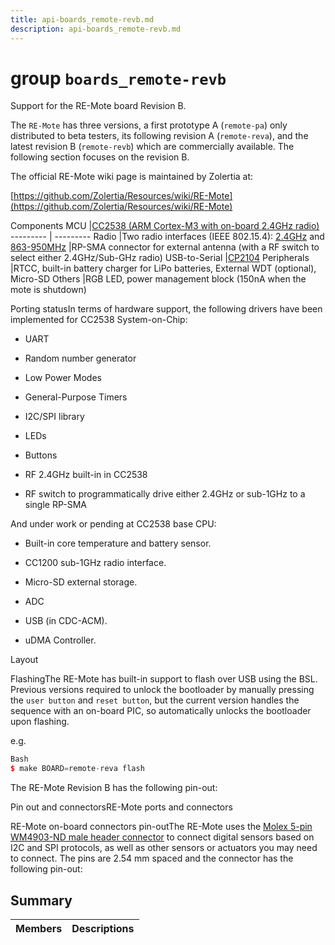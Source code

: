 ```yaml
---
title: api-boards_remote-revb.md
description: api-boards_remote-revb.md
---
```

# group `boards_remote-revb` 

Support for the RE-Mote board Revision B.

The `RE-Mote` has three versions, a first prototype A (`remote-pa`) only distributed to beta testers, its following revision A (`remote-reva`), and the latest revision B (`remote-revb`) which are commercially available. The following section focuses on the revision B.

The official RE-Mote wiki page is maintained by Zolertia at:

[https://github.com/Zolertia/Resources/wiki/RE-Mote](https://github.com/Zolertia/Resources/wiki/RE-Mote)

Components
MCU   |[CC2538 (ARM Cortex-M3 with on-board 2.4GHz radio)](http://www.ti.com/product/CC2538)
--------- | ---------
Radio   |Two radio interfaces (IEEE 802.15.4): [2.4GHz](http://www.ti.com/product/CC2538) and [863-950MHz](http://www.ti.com/product/CC1200)
|RP-SMA connector for external antenna (with a RF switch to select either 2.4GHz/Sub-GHz radio)
USB-to-Serial   |[CP2104](https://www.silabs.com/documents/public/data-sheets/cp2104.pdf)
Peripherals   |RTCC, built-in battery charger for LiPo batteries, External WDT (optional), Micro-SD
Others   |RGB LED, power management block (150nA when the mote is shutdown)

Porting statusIn terms of hardware support, the following drivers have been implemented for CC2538 System-on-Chip:

* UART

* Random number generator

* Low Power Modes

* General-Purpose Timers

* I2C/SPI library

* LEDs

* Buttons

* RF 2.4GHz built-in in CC2538

* RF switch to programmatically drive either 2.4GHz or sub-1GHz to a single RP-SMA

And under work or pending at CC2538 base CPU:

* Built-in core temperature and battery sensor.

* CC1200 sub-1GHz radio interface.

* Micro-SD external storage.

* ADC

* USB (in CDC-ACM).

* uDMA Controller.

Layout

FlashingThe RE-Mote has built-in support to flash over USB using the BSL. Previous versions required to unlock the bootloader by manually pressing the `user button` and `reset button`, but the current version handles the sequence with an on-board PIC, so automatically unlocks the bootloader upon flashing.

e.g. 
```cpp
Bash
$ make BOARD=remote-reva flash
```

The RE-Mote Revision B has the following pin-out:

Pin out and connectorsRE-Mote ports and connectors

RE-Mote on-board connectors pin-outThe RE-Mote uses the [Molex 5-pin WM4903-ND male header connector](http://datasheets.globalspec.com/ds/5843/DigiKey/6D12815C-098E-40A3-86A0-22A3C50B75BA) to connect digital sensors based on I2C and SPI protocols, as well as other sensors or actuators you may need to connect. The pins are 2.54 mm spaced and the connector has the following pin-out:

## Summary

 Members                        | Descriptions                                
--------------------------------|---------------------------------------------

